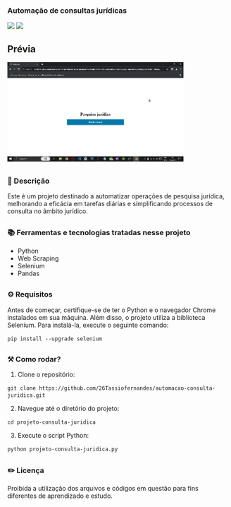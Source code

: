 ### Automação de consultas jurídicas

<div style="display: inline_block">

<img src="https://img.shields.io/badge/Python-3776AB?style=for-the-badge&logo=python&logoColor=white" />
<img src="https://img.shields.io/badge/Made%20with-Jupyter-orange?style=for-the-badge&logo=Jupyter" /> 

</div>

## Prévia

<img src="https://github.com/26Tassiofernandes/automacao-consulta-juridica/raw/main/automacao-consulta-juridica.gif" width="400" alt="Gif que mostra o projeto em execução e as funcionalidades">

##

### 📜 Descrição 

Este é um projeto destinado a automatizar operações de pesquisa jurídica, melhorando a eficácia em tarefas diárias e simplificando processos de consulta no âmbito jurídico.

##

### 📚 Ferramentas e tecnologias tratadas nesse projeto

- Python
- Web Scraping
- Selenium
- Pandas


##

### ⚙ Requisitos

Antes de começar, certifique-se de ter o Python e o navegador Chrome instalados em sua máquina. Além disso, o projeto utiliza a biblioteca Selenium. Para instalá-la, execute o seguinte comando:

```
pip install --upgrade selenium
```

##

### ⚒️ Como rodar?

1. Clone o repositório:
   
```
git clone https://github.com/26Tassiofernandes/automacao-consulta-juridica.git
```

2. Navegue até o diretório do projeto:

```
cd projeto-consulta-juridica
```

3. Execute o script Python:

```
python projeto-consulta-juridica.py
```

##

### ✏️ Licença

Proibida a utilização dos arquivos e códigos em questão para fins diferentes de aprendizado e estudo.

##
